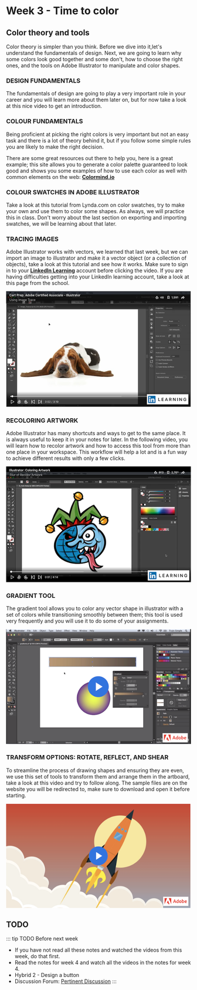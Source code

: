 # Week 3 - Time to color

## Color theory and tools

Color theory is simpler than you think. Before we dive into it,let's understand the fundamentals of design. Next, we are going to learn why some colors look good together and some don't, how to choose the right ones, and the tools on Adobe Illustrator to manipulate and color shapes.


### DESIGN FUNDAMENTALS   

The fundamentals of design are going to play a very important role in your career and you will learn more about them later on, but for now take a look at this nice video to get an introduction.

<YouTube
  title="Beginning Graphic Design: Fundamentals"
  url="https://www.youtube.com/embed/YqQx75OPRa0"
/>


### COLOUR FUNDAMENTALS 

Being proficient at picking the right colors is very important but not an easy task and there is a lot of theory behind it, but if you follow some simple rules you are likely to make the right decision.

<YouTube
  title="Beginning Graphic Design: Color"
  url="https://www.youtube.com/embed/_2LLXnUdUIc"
/>


There are some great resources out there to help you, here is a great example; this site allows you to generate a color palette guaranteed to look good and shows you some examples of how to use each color as well with common elements on the web: **[Colormind.io](http://colormind.io/bootstrap/)**


### COLOUR SWATCHES IN ADOBE ILLUSTRATOR

Take a look at this tutorial from Lynda.com on color swatches, try to make your own and use them to color some shapes. As always, we will practice this in class. Don't worry about the last section on exporting and importing swatches, we will be learning about that later.

<YouTube
  title="Beginning Graphic Design: Color"
  url="https://www.youtube.com/embed/vvjgJ10DjKw"
/>


### TRACING IMAGES  

Adobe Illustrator works with vectors, we learned that last week, but we can import an image to illustrator and make it a vector object (or a collection of objects), take a look at this tutorial and see how it works. Make sure to sign in to your [**LinkedIn Learning**](https://www.linkedin.com/learning) account before clicking the video. If you are having difficulties getting into your LinkedIn learning account, take a look at this page from the school.

<a href="https://www.linkedin.com/learning/cert-prep-adobe-certified-associate-illustrator-2/using-image-trace" target=”_blank”>![Tracing Images](./imageTrace.png)</a>

### RECOLORING ARTWORK  

Adobe Illustrator has many shortcuts and ways to get to the same place. It is always useful to keep it in your notes for later. In the following video, you will learn how to recolor artwork and how to access this tool from more than one place in your workspace. This workflow will help a lot and is a fun way to achieve different results with only a few clicks.

<a href="https://www.linkedin.com/learning/illustrator-coloring-artwork-2/tour-of-recolor-artwork" target=”_blank”>![Recolor Artwork](./recolorArtwork.png)</a>

### GRADIENT TOOL  

The gradient tool allows you to color any vector shape in illustrator with a set of colors while transitioning smoothly between them; this tool is used very frequently and you will use it to do some of your assignments.

<a href="https://helpx.adobe.com/illustrator/how-to/gradient-tool.html" target=”_blank”>![Gradient Tool](./gradientTool.png)</a>


### TRANSFORM OPTIONS: ROTATE, REFLECT, AND SHEAR  

To streamline the process of drawing shapes and ensuring they are even, we use this set of tools to transform them and arrange them in the artboard, take a look at this video and try to follow along. The sample files are on the website you will be redirected to, make sure to download and open it before starting.

<a href="https://helpx.adobe.com/ca/illustrator/how-to/apply-rotation-and-reflection-in-artwork.html" target=”_blank”>![Transform Tool](./transformArtwork.png)</a>


## TODO

::: tip TODO Before next week

- If you have not read all these notes and watched the videos from this week, do that first.
- Read the notes for week 4 and watch all the videos in the notes for week 4.
- Hybrid 2 - Design a button
- Discussion Forum: [Pertinent Discussion](/F2020/assignments)
  :::